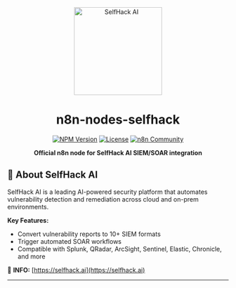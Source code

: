 <div align="center">
  <img src="https://selfhack.ai/wp-content/uploads/2025/05/SH_Logo_Dark120.png" alt="SelfHack AI" width="200"/>
  
  # n8n-nodes-selfhack

  [![NPM Version](https://img.shields.io/npm/v/@selfhack/n8n-nodes-siem)](https://www.npmjs.com/package/@selfhack/n8n-nodes-siem)
  [![License](https://img.shields.io/npm/l/@selfhack/n8n-nodes-siem)](LICENSE)
  [![n8n Community](https://img.shields.io/badge/n8n-community-FF6D5A)](https://community.n8n.io)
  
  **Official n8n node for SelfHack AI SIEM/SOAR integration**
</div>

## 🚀 About SelfHack AI

SelfHack AI is a leading AI-powered security platform that automates vulnerability detection and remediation across cloud and on-prem environments.

**Key Features:**
- Convert vulnerability reports to 10+ SIEM formats
- Trigger automated SOAR workflows
- Compatible with Splunk, QRadar, ArcSight, Sentinel, Elastic, Chronicle, and more

📄 **INFO:** [https://selfhack.ai](https://selfhack.ai)

---

